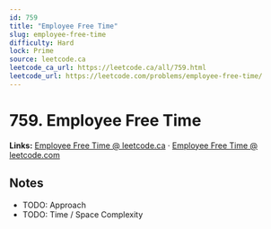 ```yaml
--- 
id: 759
title: "Employee Free Time"
slug: employee-free-time
difficulty: Hard
lock: Prime
source: leetcode.ca
leetcode_ca_url: https://leetcode.ca/all/759.html
leetcode_url: https://leetcode.com/problems/employee-free-time/
---
```


# 759. Employee Free Time

**Links:** [Employee Free Time @ leetcode.ca](https://leetcode.ca/all/759.html) · [Employee Free Time @ leetcode.com](https://leetcode.com/problems/employee-free-time/)

## Notes
- TODO: Approach
- TODO: Time / Space Complexity
